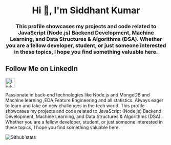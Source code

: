 <h1 align="center">Hi 👋, I'm Siddhant Kumar</h1>
<h3 align="center">This profile showcases my projects and code related to JavaScript (Node.js) Backend Development, Machine Learning, and Data Structures & Algorithms (DSA). Whether you are a fellow developer, student, or just someone interested in these topics, I hope you find something valuable here.</h3>


## Follow Me on LinkedIn

[<img src="LINK_TO_YOUR_HOSTED_LINKEDIN_LOGO" alt="LinkedIn" width="30">](https://www.linkedin.com/in/mesiddhantcodes/)



Passionate in back-end technologies like Node.js and MongoDB and Machine learning ,EDA,Feature Engineering and all statistics. Always eager to learn and take on new challenges in the tech world.
This profile showcases my projects and code related to JavaScript (Node.js) Backend Development, Machine Learning, and Data Structures & Algorithms (DSA). Whether you are a fellow developer, student, or just someone interested in these topics, I hope you find something valuable here.


![Github stats](https://github-readme-stats.vercel.app/api?username=mesiddhantcodes)
